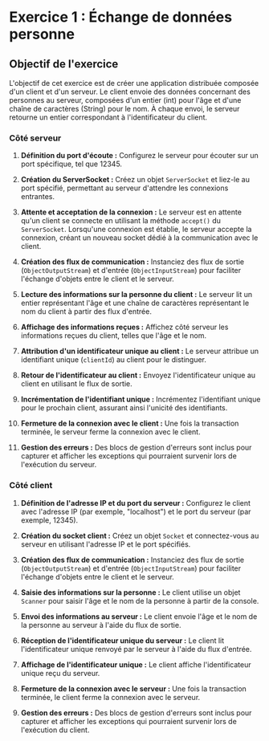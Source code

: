 
# Exercice 1 : Échange de données personne

## Objectif de l'exercice

L'objectif de cet exercice est de créer une application distribuée composée d'un client et d'un serveur. Le client envoie des données concernant des personnes au serveur, composées d'un entier (int) pour l'âge et d'une chaîne de caractères (String) pour le nom. À chaque envoi, le serveur retourne un entier correspondant à l'identificateur du client.

### Côté serveur
1. **Définition du port d'écoute :** Configurez le serveur pour écouter sur un port spécifique, tel que 12345.

2. **Création du ServerSocket :** Créez un objet `ServerSocket` et liez-le au port spécifié, permettant au serveur d'attendre les connexions entrantes.

3. **Attente et acceptation de la connexion :** Le serveur est en attente qu'un client se connecte en utilisant la méthode `accept()` du `ServerSocket`. Lorsqu'une connexion est établie, le serveur accepte la connexion, créant un nouveau socket dédié à la communication avec le client.

4. **Création des flux de communication :** Instanciez des flux de sortie (`ObjectOutputStream`) et d'entrée (`ObjectInputStream`) pour faciliter l'échange d'objets entre le client et le serveur.

5. **Lecture des informations sur la personne du client :** Le serveur lit un entier représentant l'âge et une chaîne de caractères représentant le nom du client à partir des flux d'entrée.

6. **Affichage des informations reçues :** Affichez côté serveur les informations reçues du client, telles que l'âge et le nom.

7. **Attribution d'un identificateur unique au client :** Le serveur attribue un identifiant unique (`clientId`) au client pour le distinguer.

8. **Retour de l'identificateur au client :** Envoyez l'identificateur unique au client en utilisant le flux de sortie.

9. **Incrémentation de l'identifiant unique :** Incrémentez l'identifiant unique pour le prochain client, assurant ainsi l'unicité des identifiants.

10. **Fermeture de la connexion avec le client :** Une fois la transaction terminée, le serveur ferme la connexion avec le client.

11. **Gestion des erreurs :** Des blocs de gestion d'erreurs sont inclus pour capturer et afficher les exceptions qui pourraient survenir lors de l'exécution du serveur.

### Côté client
1. **Définition de l'adresse IP et du port du serveur :** Configurez le client avec l'adresse IP (par exemple, "localhost") et le port du serveur (par exemple, 12345).

2. **Création du socket client :** Créez un objet `Socket` et connectez-vous au serveur en utilisant l'adresse IP et le port spécifiés.

3. **Création des flux de communication :** Instanciez des flux de sortie (`ObjectOutputStream`) et d'entrée (`ObjectInputStream`) pour faciliter l'échange d'objets entre le client et le serveur.

4. **Saisie des informations sur la personne :** Le client utilise un objet `Scanner` pour saisir l'âge et le nom de la personne à partir de la console.

5. **Envoi des informations au serveur :** Le client envoie l'âge et le nom de la personne au serveur à l'aide du flux de sortie.

6. **Réception de l'identificateur unique du serveur :** Le client lit l'identificateur unique renvoyé par le serveur à l'aide du flux d'entrée.

7. **Affichage de l'identificateur unique :** Le client affiche l'identificateur unique reçu du serveur.

8. **Fermeture de la connexion avec le serveur :** Une fois la transaction terminée, le client ferme la connexion avec le serveur.

9. **Gestion des erreurs :** Des blocs de gestion d'erreurs sont inclus pour capturer et afficher les exceptions qui pourraient survenir lors de l'exécution du client.

